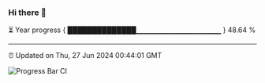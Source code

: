 ### Hi there 👋

⏳ Year progress { ██████████████▁▁▁▁▁▁▁▁▁▁▁▁▁▁▁▁ } 48.64 %

---

⏰ Updated on Thu, 27 Jun 2024 00:44:01 GMT

![Progress Bar CI](https://github.com/code-lakshay/GitHub-Actions-Demo/workflows/Progress%20Bar%20CI/badge.svg)
